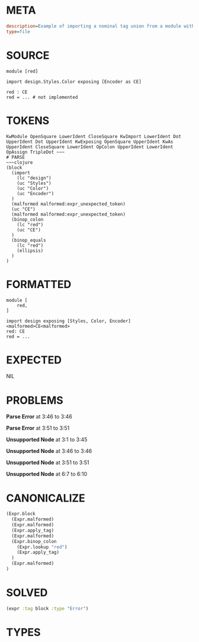 # META
~~~ini
description=Example of importing a nominal tag union from a module within a package, and renaming it using `as`
type=file
~~~
# SOURCE
~~~roc
module [red]

import design.Styles.Color exposing [Encoder as CE]

red : CE
red = ... # not implemented
~~~
# TOKENS
~~~text
KwModule OpenSquare LowerIdent CloseSquare KwImport LowerIdent Dot UpperIdent Dot UpperIdent KwExposing OpenSquare UpperIdent KwAs UpperIdent CloseSquare LowerIdent OpColon UpperIdent LowerIdent OpAssign TripleDot ~~~
# PARSE
~~~clojure
(block
  (import
    (lc "design")
    (uc "Styles")
    (uc "Color")
    (uc "Encoder")
  )
  (malformed malformed:expr_unexpected_token)
  (uc "CE")
  (malformed malformed:expr_unexpected_token)
  (binop_colon
    (lc "red")
    (uc "CE")
  )
  (binop_equals
    (lc "red")
    (ellipsis)
  )
)
~~~
# FORMATTED
~~~roc
module [
	red,
]

import design exposing [Styles, Color, Encoder]<malformed>CE<malformed>
red: CE
red = ...
~~~
# EXPECTED
NIL
# PROBLEMS
**Parse Error**
at 3:46 to 3:46

**Parse Error**
at 3:51 to 3:51

**Unsupported Node**
at 3:1 to 3:45

**Unsupported Node**
at 3:46 to 3:46

**Unsupported Node**
at 3:51 to 3:51

**Unsupported Node**
at 6:7 to 6:10

# CANONICALIZE
~~~clojure
(Expr.block
  (Expr.malformed)
  (Expr.malformed)
  (Expr.apply_tag)
  (Expr.malformed)
  (Expr.binop_colon
    (Expr.lookup "red")
    (Expr.apply_tag)
  )
  (Expr.malformed)
)
~~~
# SOLVED
~~~clojure
(expr :tag block :type "Error")
~~~
# TYPES
~~~roc
~~~
